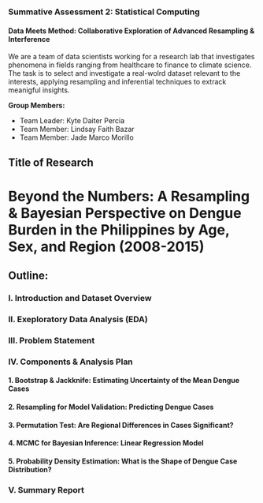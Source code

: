 ### Summative Assessment 2: Statistical Computing

#### Data Meets Method: Collaborative Exploration of Advanced Resampling & Interference

We are a team of data scientists working for a research lab that investigates phenomena in fields ranging from healthcare to finance to climate science. The task is to select and investigate a real-wolrd dataset relevant to the interests, applying resampling and inferential techniques to extrack meanigful insights.

**Group Members:**
* Team Leader: Kyte Daiter Percia
* Team Member: Lindsay Faith Bazar
* Team Member: Jade Marco Morillo

## Title of Research

# Beyond the Numbers: A Resampling & Bayesian Perspective on Dengue Burden in the Philippines by Age, Sex, and Region (2008-2015)

## Outline:

### **I. Introduction and Dataset Overview**

### **II. Exeploratory Data Analysis (EDA)**

### **III. Problem Statement**

### **IV. Components & Analysis Plan**

#### **1. Bootstrap & Jackknife: Estimating Uncertainty of the Mean Dengue Cases**

#### **2. Resampling for Model Validation: Predicting Dengue Cases**

#### **3. Permutation Test: Are Regional Differences in Cases Significant?**

#### **4. MCMC for Bayesian Inference: Linear Regression Model**

#### **5. Probability Density Estimation: What is the Shape of Dengue Case Distribution?**

### **V. Summary Report**
